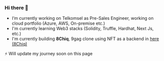 ### Hi there 👋

<!--
**said017/said017** is a ✨ _special_ ✨ repository because its `README.md` (this file) appears on your GitHub profile.

Here are some ideas to get you started:

- 🔭 I’m currently working on ...
- 🌱 I’m currently learning ...
- 👯 I’m looking to collaborate on ...
- 🤔 I’m looking for help with ...
- 💬 Ask me about ...
- 📫 How to reach me: ...
- 😄 Pronouns: ...
- ⚡ Fun fact: ...
-->
- I’m currently working on Telkomsel as Pre-Sales Engineer, working on cloud portfolio (Azure, AWS, On-premise etc.)
- I'm currently learning Web3 stacks (Solidity, Truffle, Hardhat, Next Js, etc.)
- I'm currently building **8Chiq**, 9gag clone using NFT as a backend in <a href="https://github.com/said017/8chiq"> here (8Chiq) </a>

⚡ Will update my journey soon on this page

